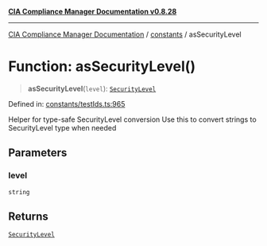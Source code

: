 [**CIA Compliance Manager Documentation v0.8.28**](../../README.md)

***

[CIA Compliance Manager Documentation](../../modules.md) / [constants](../README.md) / asSecurityLevel

# Function: asSecurityLevel()

> **asSecurityLevel**(`level`): [`SecurityLevel`](../../types/cia/type-aliases/SecurityLevel.md)

Defined in: [constants/testIds.ts:965](https://github.com/Hack23/cia-compliance-manager/blob/7619f76b35999bc4eb3f6ff6c1e77c13be78f250/src/constants/testIds.ts#L965)

Helper for type-safe SecurityLevel conversion
Use this to convert strings to SecurityLevel type when needed

## Parameters

### level

`string`

## Returns

[`SecurityLevel`](../../types/cia/type-aliases/SecurityLevel.md)
